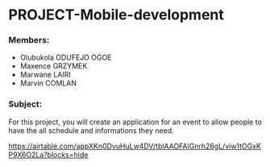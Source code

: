 # PROJECT-Mobile-development

### Members:
- Olubukola ODUFEJO OGOE
- Maxence GRZYMEK
- Marwane LAIRI
- Marvin COMLAN


### Subject:
For this project, you will create an application for an event to allow people to have the all schedule and informations they need. 

https://airtable.com/appXKn0DvuHuLw4DV/tblAAOFAlGnrh26gL/viw1tOGxKP9X6O2La?blocks=hide
